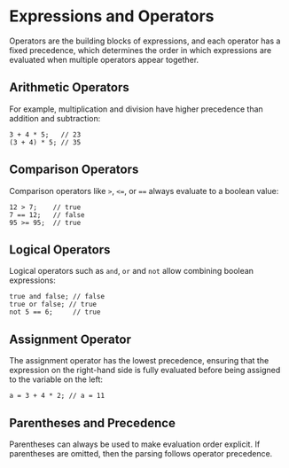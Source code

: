 # Expressions and Operators

Operators are the building blocks of expressions, and each operator has a fixed precedence, which determines the order in which expressions are evaluated when multiple operators appear together.

## Arithmetic Operators

For example, multiplication and division have higher precedence than addition and subtraction:

```kaori
3 + 4 * 5;   // 23
(3 + 4) * 5; // 35
```

## Comparison Operators

Comparison operators like `>`, `<=`, or `==` always evaluate to a boolean value:

```kaori
12 > 7;    // true
7 == 12;   // false
95 >= 95;  // true
```

## Logical Operators

Logical operators such as `and`, `or` and `not` allow combining boolean expressions:

```kaori
true and false; // false
true or false; // true
not 5 == 6;     // true
```

## Assignment Operator

The assignment operator has the lowest precedence, ensuring that the expression on the right-hand side is fully evaluated before being assigned to the variable on the left:

```kaori
a = 3 + 4 * 2; // a = 11
```

## Parentheses and Precedence

Parentheses can always be used to make evaluation order explicit. If parentheses are omitted, then the parsing follows operator precedence.
